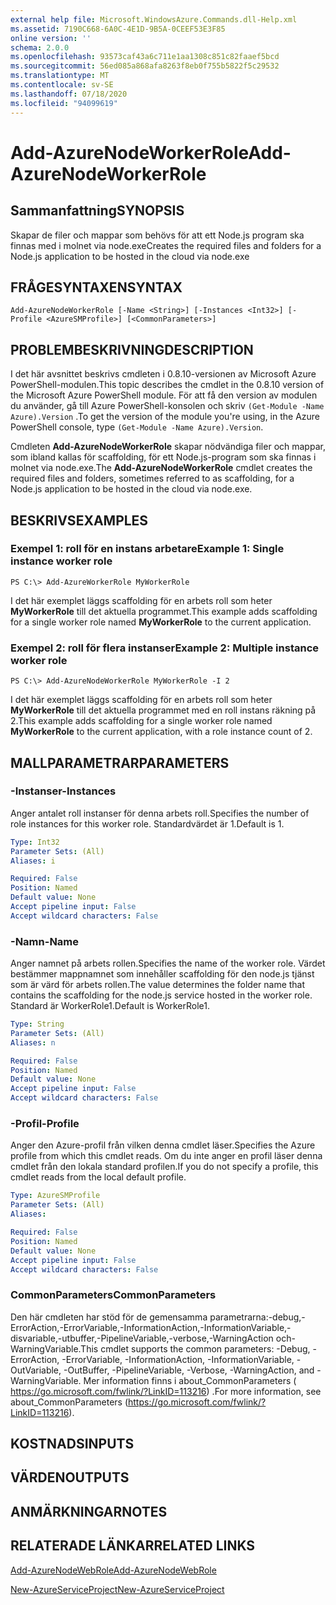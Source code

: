 ```yaml
---
external help file: Microsoft.WindowsAzure.Commands.dll-Help.xml
ms.assetid: 7190C668-6A0C-4E1D-9B5A-0CEEF53E3F85
online version: ''
schema: 2.0.0
ms.openlocfilehash: 93573caf43a6c711e1aa1308c851c82faaef5bcd
ms.sourcegitcommit: 56ed085a868afa8263f8eb0f755b5822f5c29532
ms.translationtype: MT
ms.contentlocale: sv-SE
ms.lasthandoff: 07/18/2020
ms.locfileid: "94099619"
---
```

# <span data-ttu-id="4f1e2-101">Add-AzureNodeWorkerRole</span><span class="sxs-lookup"><span data-stu-id="4f1e2-101">Add-AzureNodeWorkerRole</span></span>

## <span data-ttu-id="4f1e2-102">Sammanfattning</span><span class="sxs-lookup"><span data-stu-id="4f1e2-102">SYNOPSIS</span></span>
<span data-ttu-id="4f1e2-103">Skapar de filer och mappar som behövs för att ett Node.js program ska finnas med i molnet via node.exe</span><span class="sxs-lookup"><span data-stu-id="4f1e2-103">Creates the required files and folders for a Node.js application to be hosted in the cloud via node.exe</span></span>

## <span data-ttu-id="4f1e2-104">FRÅGESYNTAXEN</span><span class="sxs-lookup"><span data-stu-id="4f1e2-104">SYNTAX</span></span>

```
Add-AzureNodeWorkerRole [-Name <String>] [-Instances <Int32>] [-Profile <AzureSMProfile>] [<CommonParameters>]
```

## <span data-ttu-id="4f1e2-105">PROBLEMBESKRIVNING</span><span class="sxs-lookup"><span data-stu-id="4f1e2-105">DESCRIPTION</span></span>
<span data-ttu-id="4f1e2-106">I det här avsnittet beskrivs cmdleten i 0.8.10-versionen av Microsoft Azure PowerShell-modulen.</span><span class="sxs-lookup"><span data-stu-id="4f1e2-106">This topic describes the cmdlet in the 0.8.10 version of the Microsoft Azure PowerShell module.</span></span>
<span data-ttu-id="4f1e2-107">För att få den version av modulen du använder, gå till Azure PowerShell-konsolen och skriv `(Get-Module -Name Azure).Version` .</span><span class="sxs-lookup"><span data-stu-id="4f1e2-107">To get the version of the module you're using, in the Azure PowerShell console, type `(Get-Module -Name Azure).Version`.</span></span>

<span data-ttu-id="4f1e2-108">Cmdleten **Add-AzureNodeWorkerRole** skapar nödvändiga filer och mappar, som ibland kallas för scaffolding, för ett Node.js-program som ska finnas i molnet via node.exe.</span><span class="sxs-lookup"><span data-stu-id="4f1e2-108">The **Add-AzureNodeWorkerRole** cmdlet creates the required files and folders, sometimes referred to as scaffolding, for a Node.js application to be hosted in the cloud via node.exe.</span></span>

## <span data-ttu-id="4f1e2-109">BESKRIVS</span><span class="sxs-lookup"><span data-stu-id="4f1e2-109">EXAMPLES</span></span>

### <span data-ttu-id="4f1e2-110">Exempel 1: roll för en instans arbetare</span><span class="sxs-lookup"><span data-stu-id="4f1e2-110">Example 1: Single instance worker role</span></span>
```
PS C:\> Add-AzureWorkerRole MyWorkerRole
```

<span data-ttu-id="4f1e2-111">I det här exemplet läggs scaffolding för en arbets roll som heter **MyWorkerRole** till det aktuella programmet.</span><span class="sxs-lookup"><span data-stu-id="4f1e2-111">This example adds scaffolding for a single worker role named **MyWorkerRole** to the current application.</span></span>

### <span data-ttu-id="4f1e2-112">Exempel 2: roll för flera instanser</span><span class="sxs-lookup"><span data-stu-id="4f1e2-112">Example 2: Multiple instance worker role</span></span>
```
PS C:\> Add-AzureNodeWorkerRole MyWorkerRole -I 2
```

<span data-ttu-id="4f1e2-113">I det här exemplet läggs scaffolding för en arbets roll som heter **MyWorkerRole** till det aktuella programmet med en roll instans räkning på 2.</span><span class="sxs-lookup"><span data-stu-id="4f1e2-113">This example adds scaffolding for a single worker role named **MyWorkerRole** to the current application, with a role instance count of 2.</span></span>

## <span data-ttu-id="4f1e2-114">MALLPARAMETRAR</span><span class="sxs-lookup"><span data-stu-id="4f1e2-114">PARAMETERS</span></span>

### <span data-ttu-id="4f1e2-115">-Instanser</span><span class="sxs-lookup"><span data-stu-id="4f1e2-115">-Instances</span></span>
<span data-ttu-id="4f1e2-116">Anger antalet roll instanser för denna arbets roll.</span><span class="sxs-lookup"><span data-stu-id="4f1e2-116">Specifies the number of role instances for this worker role.</span></span>
<span data-ttu-id="4f1e2-117">Standardvärdet är 1.</span><span class="sxs-lookup"><span data-stu-id="4f1e2-117">Default is 1.</span></span>

```yaml
Type: Int32
Parameter Sets: (All)
Aliases: i

Required: False
Position: Named
Default value: None
Accept pipeline input: False
Accept wildcard characters: False
```

### <span data-ttu-id="4f1e2-118">-Namn</span><span class="sxs-lookup"><span data-stu-id="4f1e2-118">-Name</span></span>
<span data-ttu-id="4f1e2-119">Anger namnet på arbets rollen.</span><span class="sxs-lookup"><span data-stu-id="4f1e2-119">Specifies the name of the worker role.</span></span>
<span data-ttu-id="4f1e2-120">Värdet bestämmer mappnamnet som innehåller scaffolding för den node.js tjänst som är värd för arbets rollen.</span><span class="sxs-lookup"><span data-stu-id="4f1e2-120">The value determines the folder name that contains the scaffolding for the node.js service hosted in the worker role.</span></span>
<span data-ttu-id="4f1e2-121">Standard är WorkerRole1.</span><span class="sxs-lookup"><span data-stu-id="4f1e2-121">Default is WorkerRole1.</span></span>

```yaml
Type: String
Parameter Sets: (All)
Aliases: n

Required: False
Position: Named
Default value: None
Accept pipeline input: False
Accept wildcard characters: False
```

### <span data-ttu-id="4f1e2-122">-Profil</span><span class="sxs-lookup"><span data-stu-id="4f1e2-122">-Profile</span></span>
<span data-ttu-id="4f1e2-123">Anger den Azure-profil från vilken denna cmdlet läser.</span><span class="sxs-lookup"><span data-stu-id="4f1e2-123">Specifies the Azure profile from which this cmdlet reads.</span></span>
<span data-ttu-id="4f1e2-124">Om du inte anger en profil läser denna cmdlet från den lokala standard profilen.</span><span class="sxs-lookup"><span data-stu-id="4f1e2-124">If you do not specify a profile, this cmdlet reads from the local default profile.</span></span>

```yaml
Type: AzureSMProfile
Parameter Sets: (All)
Aliases: 

Required: False
Position: Named
Default value: None
Accept pipeline input: False
Accept wildcard characters: False
```

### <span data-ttu-id="4f1e2-125">CommonParameters</span><span class="sxs-lookup"><span data-stu-id="4f1e2-125">CommonParameters</span></span>
<span data-ttu-id="4f1e2-126">Den här cmdleten har stöd för de gemensamma parametrarna:-debug,-ErrorAction,-ErrorVariable,-InformationAction,-InformationVariable,-disvariable,-utbuffer,-PipelineVariable,-verbose,-WarningAction och-WarningVariable.</span><span class="sxs-lookup"><span data-stu-id="4f1e2-126">This cmdlet supports the common parameters: -Debug, -ErrorAction, -ErrorVariable, -InformationAction, -InformationVariable, -OutVariable, -OutBuffer, -PipelineVariable, -Verbose, -WarningAction, and -WarningVariable.</span></span> <span data-ttu-id="4f1e2-127">Mer information finns i about_CommonParameters ( https://go.microsoft.com/fwlink/?LinkID=113216) .</span><span class="sxs-lookup"><span data-stu-id="4f1e2-127">For more information, see about_CommonParameters (https://go.microsoft.com/fwlink/?LinkID=113216).</span></span>

## <span data-ttu-id="4f1e2-128">KOSTNADS</span><span class="sxs-lookup"><span data-stu-id="4f1e2-128">INPUTS</span></span>

## <span data-ttu-id="4f1e2-129">VÄRDEN</span><span class="sxs-lookup"><span data-stu-id="4f1e2-129">OUTPUTS</span></span>

## <span data-ttu-id="4f1e2-130">ANMÄRKNINGAR</span><span class="sxs-lookup"><span data-stu-id="4f1e2-130">NOTES</span></span>

## <span data-ttu-id="4f1e2-131">RELATERADE LÄNKAR</span><span class="sxs-lookup"><span data-stu-id="4f1e2-131">RELATED LINKS</span></span>

[<span data-ttu-id="4f1e2-132">Add-AzureNodeWebRole</span><span class="sxs-lookup"><span data-stu-id="4f1e2-132">Add-AzureNodeWebRole</span></span>](./Add-AzureNodeWebRole.md)

[<span data-ttu-id="4f1e2-133">New-AzureServiceProject</span><span class="sxs-lookup"><span data-stu-id="4f1e2-133">New-AzureServiceProject</span></span>](./New-AzureServiceProject.md)


